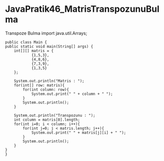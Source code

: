 # JavaPratik46_MatrisTranspozunuBulma
Transpoze Bulma
  import java.util.Arrays;

    public class Main {
    public static void main(String[] args) {
        int[][] matris = {
                {1,5,3},
                {4,8,6},
                {7,3,9},
                {1,3,5}
        };

        System.out.println("Matris : ");
        for(int[] row: matris){
            for(int column: row){
                System.out.print(" " + column + " ");
            }
            System.out.println();
        }

        System.out.println("Transpozunu : ");
        int column = matris[0].length;
        for(int i=0; i < column; i++){
            for(int j=0; j < matris.length; j++){
                System.out.print(" " + matris[j][i] + " ");
            }
            System.out.println();
        }
    }
    }

